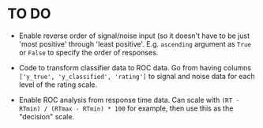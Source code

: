 # TO DO

- Enable reverse order of signal/noise input (so it doesn't have to be just 'most positive' through 'least positive'. E.g. `ascending` argument as `True` or `False` to specify the order of responses.

- Code to transform classifier data to ROC data. Go from having columns `['y_true', 'y_classified', 'rating']` to signal and noise data for each level of the rating scale.

- Enable ROC analysis from response time data. Can scale with `(RT - RTmin) / (RTmax - RTmin) * 100` for example, then use this as the "decision" scale.
